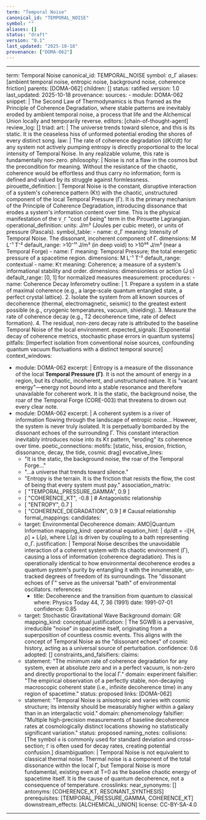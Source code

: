 ```yaml
---
term: "Temporal Noise"
canonical_id: "TEMPORAL_NOISE"
symbol: ""
aliases: []
status: "draft"
version: "0.1"
last_updated: "2025-10-18"
provenance: ["DOMA-062"]
---
```


---
term: Temporal Noise
canonical_id: TEMPORAL_NOISE
symbol: σ_Γ
aliases: [ambient temporal noise, entropic noise, background noise, coherence friction]
parents: [DOMA-062]
children: []
status: ratified
version: 1.0
last_updated: 2025-10-18
provenance:
  sources:
    - module: DOMA-062
      snippet: |
        The Second Law of Thermodynamics is thus framed as the Principle of
        Coherence Degradation, where stable patterns are inevitably eroded by ambient
        temporal noise, a process that life and the Alchemical Union locally and temporarily
        reverse.
  editors: [chain-of-thought-agent]
  review_log: []
triad:
  art: |
    The universe trends toward silence, and this is its static. It is the ceaseless hiss of unformed potential eroding the shores of every distinct song.
  law: |
    The rate of coherence degradation (dKτ/dt) for any system not actively pumping entropy is directly proportional to the local intensity of Temporal Noise. In any realizable volume, this rate is fundamentally non-zero.
  philosophy: |
    Noise is not a flaw in the cosmos but the precondition for meaning. Without the resistance of the chaotic, coherence would be effortless and thus carry no information; form is defined and valued by its struggle against formlessness.
pirouette_definition: |
  Temporal Noise is the constant, disruptive interaction of a system's coherence pattern (Kτ) with the chaotic, unstructured component of the local Temporal Pressure (Γ). It is the primary mechanism of the Principle of Coherence Degradation, introducing dissonance that erodes a system's information content over time. This is the physical manifestation of the `V_Γ` "cost of being" term in the Pirouette Lagrangian.
operational_definition:
  units: J/m³ (Joules per cubic meter), or units of pressure (Pascals).
  symbol_table:
    - name: σ_Γ
      meaning: Intensity of Temporal Noise. The dissonant, incoherent component of Γ.
      dimensions: M L⁻¹ T⁻²
      default_range: >10⁻¹¹ J/m³ (in deep void) to >10³⁵ J/m³ (near a Temporal Forge)
    - name: Γ
      meaning: Temporal Pressure; the total energetic pressure of a spacetime region.
      dimensions: M L⁻¹ T⁻²
      default_range: contextual
    - name: Kτ
      meaning: Coherence; a measure of a system's informational stability and order.
      dimensions: dimensionless or action (J·s)
      default_range: [0, 1] for normalized measures
  measurement:
    procedures:
      - name: Coherence Decay Inferometry
        outline: |
          1. Prepare a system in a state of maximal coherence (e.g., a large-scale quantum entangled state, a perfect crystal lattice).
          2. Isolate the system from all known sources of decoherence (thermal, electromagnetic, seismic) to the greatest extent possible (e.g., cryogenic temperatures, vacuum, shielding).
          3. Measure the rate of coherence decay (e.g., T2 decoherence time, rate of defect formation).
          4. The residual, non-zero decay rate is attributed to the baseline Temporal Noise of the local environment.
        expected_signals: [Exponential decay of coherence metrics, stochastic phase errors in quantum systems]
        pitfalls: [Imperfect isolation from conventional noise sources, confounding quantum vacuum fluctuations with a distinct temporal source]
context_windows:
  - module: DOMA-062
    excerpt: |
      Entropy is a measure of the dissonance of the local **Temporal Pressure (Γ)**. It is not the amount of energy in a region, but its chaotic, incoherent, and unstructured nature. It is "vacant energy"—energy not bound into a stable resonance and therefore unavailable for coherent work. It is the static, the background noise, the roar of the Temporal Forge (CORE-003) that threatens to drown out every clear note.
  - module: DOMA-062
    excerpt: |
      A coherent system is a river of information flowing through the landscape of entropic noise... However, the system is never truly isolated. It is perpetually bombarded by the dissonant echoes of the surrounding Γ. This constant interaction inevitably introduces noise into its Kτ pattern, "eroding" its coherence over time.
poetic_connections:
  motifs: [static, hiss, erosion, friction, dissonance, decay, the tide, cosmic drag]
  evocative_lines:
    - "It is the static, the background noise, the roar of the Temporal Forge..."
    - "...a universe that trends toward silence."
    - "Entropy is the terrain. It is the friction that resists the flow, the cost of being that every system must pay."
  association_matrix:
    - [ "TEMPORAL_PRESSURE_GAMMA", 0.9 ]
    - [ "COHERENCE_KT", -0.8 ] # Antagonistic relationship
    - [ "ENTROPY", 0.7 ]
    - [ "COHERENCE_DEGRADATION", 0.9 ] # Causal relationship
formal_mappings:
  candidates:
    - target: Environmental Decoherence
      domain: AMO|Quantum Information
      mapping_kind: operational
      equation_hint: |
        dρ/dt = -i[H, ρ] + L(ρ), where L(ρ) is driven by coupling to a bath representing σ_Γ.
      justification: |
        Temporal Noise describes the unavoidable interaction of a coherent system with its chaotic environment (Γ), causing a loss of information (coherence degradation). This is operationally identical to how environmental decoherence erodes a quantum system's purity by entangling it with the innumerable, un-tracked degrees of freedom of its surroundings. The "dissonant echoes of Γ" serve as the universal "bath" of environmental oscillators.
      references:
        - title: Decoherence and the transition from quantum to classical
          where: Physics Today 44, 7, 36 (1991)
          date: 1991-07-01
      confidence: 0.85
    - target: Stochastic Gravitational Wave Background
      domain: GR
      mapping_kind: conceptual
      justification: |
        The SGWB is a pervasive, irreducible "noise" in spacetime itself, originating from a superposition of countless cosmic events. This aligns with the concept of Temporal Noise as the "dissonant echoes" of cosmic history, acting as a universal source of perturbation.
      confidence: 0.6
  adopted: []
constraints_and_falsifiers:
  claims:
    - statement: "The minimum rate of coherence degradation for any system, even at absolute zero and in a perfect vacuum, is non-zero and directly proportional to the local Γ."
      domain: experiment
      falsifier: "The empirical observation of a perfectly stable, non-decaying macroscopic coherent state (i.e., infinite decoherence time) in any region of spacetime."
      status: proposed
      links: [DOMA-062]
    - statement: "Temporal Noise is anisotropic and varies with cosmic structure; its intensity should be measurably higher within a galaxy than in an intergalactic void."
      domain: phenomenology
      falsifier: "Multiple high-precision measurements of baseline decoherence rates at cosmologically distinct locations showing no statistically significant variation."
      status: proposed
naming_notes:
  collisions: [The symbol `σ` is commonly used for standard deviation and cross-section; `Γ` is often used for decay rates, creating potential confusion.]
  disambiguation: |
    Temporal Noise is not equivalent to classical thermal noise. Thermal noise is a component of the total dissonance within the local Γ, but Temporal Noise is more fundamental, existing even at T=0 as the baseline chaotic energy of spacetime itself. It is the cause of quantum decoherence, not a consequence of temperature.
crosslinks:
  near_synonyms: []
  antonyms: [COHERENCE_KT, RESONANT_SYNTHESIS]
  prerequisites: [TEMPORAL_PRESSURE_GAMMA, COHERENCE_KT]
  downstream_effects: [ALCHEMICAL_UNION]
license: CC-BY-SA-4.0
---